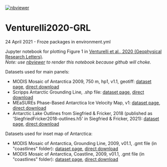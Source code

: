 [![nbviewer](https://img.shields.io/badge/jupyter_notebooks-nbviewer-purple.svg?style=flat-square)](http://nbviewer.jupyter.org/github/mrsiegfried/Venturelli2020-GRL/blob/master/plot_venturelli2020_fig1.ipynb)

# Venturelli2020-GRL
24 April 2021 - Froze packages in environment.yml

Jupyter notebook for plotting Figure 1 in [Venturelli et al., 2020 (Geophysical Research Letters)](https://agupubs.onlinelibrary.wiley.com/doi/abs/10.1029/2020GL088476).   
*Note: use [nbviewer](http://nbviewer.jupyter.org/github/mrsiegfried/Venturelli2020-GRL/blob/master/plot_venturelli2020_fig1.ipynb) to render this notebook because github will choke.*

Datasets used for main panels:
* MODIS Mosaic of Antarctica 2009, 750 m, hp1, v1.1, geotiff: [dataset page](https://nsidc.org/data/NSIDC-0593/versions/1), [direct download](https://daacdata.apps.nsidc.org/pub/DATASETS/nsidc0593_moa2009/geotiff/moa750_2009_hp1_v01.1.tif.gz)
* Scripps Antarctic Grounding Line, .shp file: [dataset page](https://doi.pangaea.de/10.1594/PANGAEA.819147), [direct download](https://doi.pangaea.de/10013/epic.42133.d001)
* MEaSUREs Phase-Based Antarctica Ice Velocity Map, v1: [dataset page](https://nsidc.org/data/NSIDC-0754/versions/1), [direct download](https://n5eil01u.ecs.nsidc.org/MEASURES/NSIDC-0754.001/1996.01.01/antarctic_ice_vel_phase_map_v01.nc)
* Antarctic Lake Outlines from Siegfried & Fricker, 2018 (published as 'SiegfriedFricker2018-outlines.h5' in Siegfried & Fricker, 2021): [dataset page](https://zenodo.org/record/4914107), [direct download](https://zenodo.org/record/4914107/files/mrsiegfried/Siegfried2021-GRL-1.0.zip?download=1)

Datasets used for inset map of Antarctica:
 * MODIS Mosaic of Antarctica, Grounding Line, 2009, v01.1, .gmt file (in "coastlines" folder): [dataset page](https://nsidc.org/data/NSIDC-0593/versions/1), [direct download](https://daacdata.apps.nsidc.org/pub/DATASETS/nsidc0593_moa2009/coastlines/moa_2009_groundingline_v01.1.gmt)
 * MODIS Mosaic of Antarctica, Coastline, 2009, v01.1, .gmt file (in "coastlines" folder): [dataset page](https://nsidc.org/data/NSIDC-0593/versions/1), [direct download](https://daacdata.apps.nsidc.org/pub/DATASETS/nsidc0593_moa2009/coastlines/moa_2009_coastline_v01.1.gmt)
